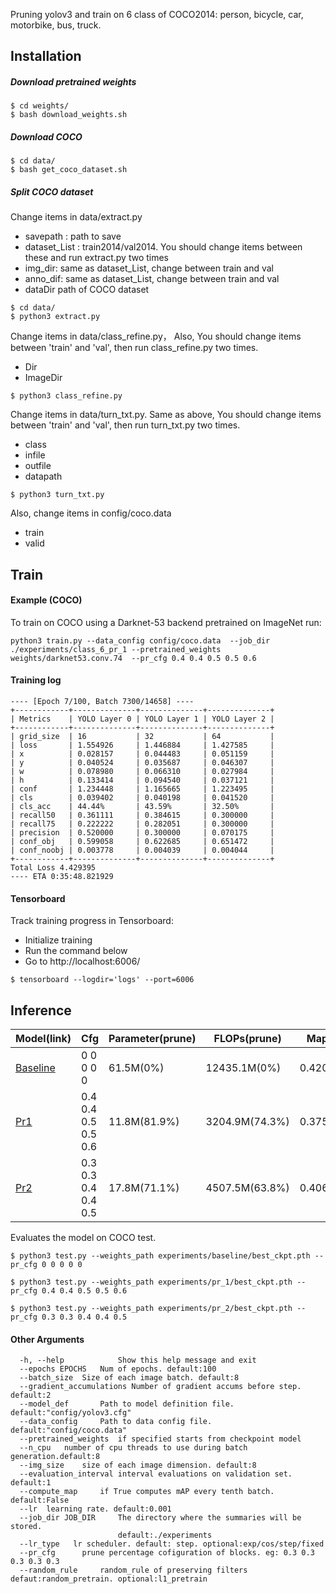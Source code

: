 Pruning yolov3 and train on 6 class of COCO2014: person, bicycle, car, motorbike, bus, truck.

## Installation
##### Download pretrained weights
    $ cd weights/
    $ bash download_weights.sh

##### Download COCO
    $ cd data/
    $ bash get_coco_dataset.sh

##### Split COCO dataset

Change items in data/extract.py

- savepath : path to save
- dataset_List : train2014/val2014. You should change items between these and run extract.py two times
- img_dir: same as dataset_List, change between train and val
- anno_dif: same as dataset_List, change between train and val
- dataDir path of COCO dataset

```
$ cd data/
$ python3 extract.py
```

Change items in data/class_refine.py， Also, You should change items between 'train' and 'val', then run class_refine.py two times.

- Dir
- ImageDir

```
$ python3 class_refine.py
```

Change items in data/turn_txt.py. Same as above, You should change items between 'train' and 'val', then run turn_txt.py two times.

- class
- infile
- outfile
- datapath

```
$ python3 turn_txt.py
```

Also, change items in config/coco.data

- train 
- valid

## Train
#### Example (COCO)
To train on COCO using a Darknet-53 backend pretrained on ImageNet run: 
```shell
python3 train.py --data_config config/coco.data  --job_dir ./experiments/class_6_pr_1 --pretrained_weights weights/darknet53.conv.74  --pr_cfg 0.4 0.4 0.5 0.5 0.6
```

#### Training log
```
---- [Epoch 7/100, Batch 7300/14658] ----
+------------+--------------+--------------+--------------+
| Metrics    | YOLO Layer 0 | YOLO Layer 1 | YOLO Layer 2 |
+------------+--------------+--------------+--------------+
| grid_size  | 16           | 32           | 64           |
| loss       | 1.554926     | 1.446884     | 1.427585     |
| x          | 0.028157     | 0.044483     | 0.051159     |
| y          | 0.040524     | 0.035687     | 0.046307     |
| w          | 0.078980     | 0.066310     | 0.027984     |
| h          | 0.133414     | 0.094540     | 0.037121     |
| conf       | 1.234448     | 1.165665     | 1.223495     |
| cls        | 0.039402     | 0.040198     | 0.041520     |
| cls_acc    | 44.44%       | 43.59%       | 32.50%       |
| recall50   | 0.361111     | 0.384615     | 0.300000     |
| recall75   | 0.222222     | 0.282051     | 0.300000     |
| precision  | 0.520000     | 0.300000     | 0.070175     |
| conf_obj   | 0.599058     | 0.622685     | 0.651472     |
| conf_noobj | 0.003778     | 0.004039     | 0.004044     |
+------------+--------------+--------------+--------------+
Total Loss 4.429395
---- ETA 0:35:48.821929
```

#### Tensorboard
Track training progress in Tensorboard:
* Initialize training
* Run the command below
* Go to http://localhost:6006/

```
$ tensorboard --logdir='logs' --port=6006
```

## Inference

| Model(link)                                                  | Cfg                 | Parameter(prune) | FLOPs(prune)   | Map    |
| ------------------------------------------------------------ | ------------------- | ---------------- | -------------- | ------ |
| [Baseline](https://drive.google.com/file/d/1C2mjAH5bjvk-zRf5dytGoVrRTQehDQpn/view?usp=sharing) | 0 0 0 0 0           | 61.5M(0%)        | 12435.1M(0%)   | 0.4208 |
| [Pr1](https://drive.google.com/file/d/1CRZcXqNFhWmFBeNXvL-v1wUlhGajGj9-/view?usp=sharing) | 0.4 0.4 0.5 0.5 0.6 | 11.8M(81.9%)     | 3204.9M(74.3%) | 0.3751 |
| [Pr2](https://drive.google.com/file/d/1hsUUBLoqfHhrnufc2WIaK6y4tYLgZ0Xm/view?usp=sharing) | 0.3 0.3 0.4 0.4 0.5 | 17.8M(71.1%)     | 4507.5M(63.8%) | 0.4060 |

Evaluates the model on COCO test.

    $ python3 test.py --weights_path experiments/baseline/best_ckpt.pth --pr_cfg 0 0 0 0 0 

```
$ python3 test.py --weights_path experiments/pr_1/best_ckpt.pth --pr_cfg 0.4 0.4 0.5 0.5 0.6 
```

```
$ python3 test.py --weights_path experiments/pr_2/best_ckpt.pth --pr_cfg 0.3 0.3 0.4 0.4 0.5 
```

#### Other Arguments

```shell
  -h, --help            Show this help message and exit
  --epochs EPOCHS	Num of epochs. default:100
  --batch_size 	Size of each image batch. default:8
  --gradient_accumulations Number of gradient accums before step. default:2
  --model_def		Path to model definition file. default:"config/yolov3.cfg"
  --data_config 	Path to data config file. default:"config/coco.data"
  --pretrained_weights  if specified starts from checkpoint model
  --n_cpu 	number of cpu threads to use during batch generation.default:8 
  --img_size 	size of each image dimension. default:8
  --evaluation_interval interval evaluations on validation set. default:1
  --compute_map 	if True computes mAP every tenth batch. default:False
  --lr 	learning rate. default:0.001
  --job_dir JOB_DIR     The directory where the summaries will be stored.
                        default:./experiments
  --lr_type   lr scheduler. default: step. optional:exp/cos/step/fixed
  --pr_cfg 		prune percentage cofiguration of blocks. eg: 0.3 0.3 0.3 0.3 0.3
  --random_rule		random_rule of preserving filters defaut:random_pretrain. optional:l1_pretrain
```

